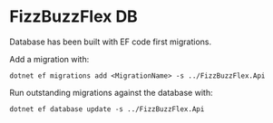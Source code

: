 # FizzBuzzFlex DB

Database has been built with EF code first migrations.

Add a migration with:

```
dotnet ef migrations add <MigrationName> -s ../FizzBuzzFlex.Api
```

Run outstanding migrations against the database with:

```
dotnet ef database update -s ../FizzBuzzFlex.Api
```
